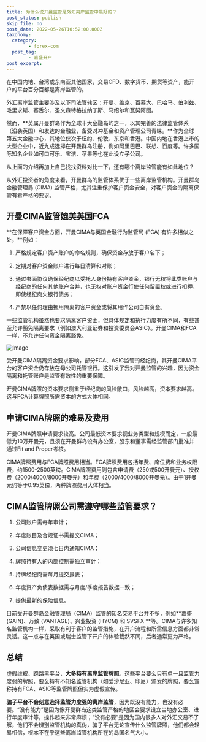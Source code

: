 ```yaml
---
title: 为什么说开曼监管是外汇离岸监管中最好的？
post_status: publish
skip_file: no
post_date: 2022-05-26T10:52:00.000Z
taxonomy:
  category:
        - forex-com
  post_tag:
        - 嘉盛开户
post_excerpt: 
---
```

在中国内地、台湾或东南亚其他国家，交易CFD、数字货币、期货等资产，能开户的平台百分百都是离岸监管的。

外汇离岸监管主要涉及以下司法管辖区：开曼、维京、百慕大、巴哈马、伯利兹、毛里求斯、塞舌尔、圣文森特格拉纳丁斯、马绍尔和瓦努阿图。

然而，**英属开曼群岛作为全球十大金融岛屿之一，以其完善的法律监管体系（沿袭英国）和发达的金融业，备受对冲基金和资产管理公司青睐。**作为全球第五大金融中心，其地位仅次于纽约、伦敦、东京和香港。中国内地在香港上市的大型企业中，近九成选择在开曼群岛注册，例如阿里巴巴、联想、百度等。许多国际知名企业如可口可乐、宝洁、苹果等也在此设立子公司。

从上面的介绍再加上自己找找资料对比一下，还有哪个离岸监管能有如此地位？

从外汇投资者的角度来看，开曼群岛的监管体系优于一些离岸监管机构。开曼群岛金融管理局 (CIMA) 监管严格，尤其注重保护客户资金安全，对客户资金的隔离保管有着严格的要求。

## 开曼CIMA监管媲美英国FCA

**在保障客户资金方面，开曼CIMA与英国金融行为监管局 (FCA) 有许多相似之处，**例如：

1. 严格规定客户资产账户的命名规则，确保资金存放于客户名下；

1. 定期对客户资金账户进行每日清算和对账；

1. 通过书面协议确保经纪商以受托人身份持有客户资金，银行无权将此类账户与经纪商的任何其他账户合并，也无权对账户资金行使任何留置权或进行扣押，即使经纪商欠银行债务；

1. 严禁以任何理由挪用隔离的客户资金或将其用作公司自有资金。

一些监管机构虽然也要求隔离客户资金，但具体规定和执行力度有所不同，有些甚至允许豁免隔离要求（例如澳大利亚证券和投资委员会ASIC）。开曼CIMA和FCA一样，不允许任何资金隔离豁免。

![Image](https://prod-files-secure.s3.us-west-2.amazonaws.com/39ed1227-6d7d-4570-be36-9ccd4a2c4241/bd849744-3fcb-4a37-8312-357962c8f065/image.png?X-Amz-Algorithm=AWS4-HMAC-SHA256&X-Amz-Content-Sha256=UNSIGNED-PAYLOAD&X-Amz-Credential=ASIAZI2LB466ULVKHX4D%2F20250202%2Fus-west-2%2Fs3%2Faws4_request&X-Amz-Date=20250202T161352Z&X-Amz-Expires=3600&X-Amz-Security-Token=IQoJb3JpZ2luX2VjEOT%2F%2F%2F%2F%2F%2F%2F%2F%2F%2FwEaCXVzLXdlc3QtMiJGMEQCIHBsCoMc8FmAfrlx0ZbnuhFWFrbBS6NYARBtdjgcVmidAiBgQ28UsWnNla6PMKdSS5JKYkSSN5WJc%2FgfEXmvOuBdlSqIBAjt%2F%2F%2F%2F%2F%2F%2F%2F%2F%2F8BEAAaDDYzNzQyMzE4MzgwNSIMgPCaW3xEkKZrQ8u4KtwDbHTckWBW2cLxmr15LRI%2FLQx%2BeJ2HVXhPfiAs8Yx%2FQg6a2v1udlJ1DeR9U5pj40RnO890ZW3%2BaML70AYu%2BE2Lk5tMm7nH7PuwyQaOOS%2Bl32hXe674lqVBhRTFmz2AlJAZEJtGyYXYzAzzDBzRsicfBnPScwkeSjW8r8GenDpTWQk8xdhNm5jOvI3i4ofsbHhA%2FkJfEOV8%2Bm2P6L%2BrdgypXOJEq%2FF%2FiQMd5juHJTxTFFP1Yv0ACIsCkkDc5MrPBWBaTEq%2F%2BGFEhdV3yNy0gjJYBc%2FzC1EXbLSdjIxfbZa8zz7ljkk4BNRtuuUndGb7OYiNAKpEjZVoXu7uiAt%2B87x3jELjUdF2DW6%2FWYnndMEOR7JGICmseW%2FZiD4qf3C7vSGgH3OuaHhAEHuvMA3b6WI6eNRju%2BN%2FQGvye3burqH2dVewZu7MuJ%2FXBF7Dxud7%2BAJ8Phsj4TqYy21YryHZPOwfyPO4EdRY33Izt%2FRfI7%2F9trhX46N3F19ulMSTUeh7ysJXKw9tB7ia%2BYqinjhRbBvCYOL%2F5xjpjAD%2FsX6RkvHZ%2BMpyd0KSg5mTNnmhpDCEetxkyXCPNpoS8Dt4Dsib4%2BtRd3lycyofIT0rnrSIK5dp0e2oDnUcwTCJ7ifD0w8ww7b9vAY6pgFm%2FBJh%2B5fgcqKtcAsB4Xo5AbxrKudGAzMb7i9Qbiy1WZoYpaeqHo7oladKja8wkJGSKIcX4%2FHEYC9VrqKH79KleUL%2Bfkx%2FuoNGZdtzLHT0Rbhb5y34I7C89R3kwRNX4Kk8qffR2xoRMv%2BsAQKs3F%2BKh1eMwU7%2FoyxnzjXQVEwB%2BxVOnAufzv0i8o7y0WKSDo8q1sRzG%2BKSsottTubCBqvSp08mASIa&X-Amz-Signature=08d82fcf2f9cc1f704ed73d17caf84989d4b9267fd0a6121ce535df4b367524c&X-Amz-SignedHeaders=host&x-id=GetObject)

受开曼CIMA隔离资金要求影响，部分FCA、ASIC监管的经纪商，其开曼CIMA平台的客户资金仍存放在母公司托管银行。这引发了我对开曼监管的兴趣，因为资金隔离和托管账户是监管有效性的重要保障。

开曼CIMA牌照的资本要求侧重于经纪商的风险敞口，风险越高，资本要求越高。这与FCA计算牌照所需资本的方式大体相同。

## **申请CIMA牌照的难易及费用**

开曼CIMA牌照申请要求较高。公司最低资本要求视业务类型和规模而定，一般最低为10万开曼元，且须在开曼群岛设有办公室，股东和董事需经监管部门批准并通过Fit and Proper考核。

CIMA牌照费用与FCA牌照费用相当。FCA牌照费用包括年费、席位费和业务权限费，约1500-2500英镑。CIMA牌照费用则包含申请费（250或500开曼元）、授权费（2000/4000/8000开曼元）和年费（2000/4000/8000开曼元）。由于1开曼元约等于0.95英镑，两种牌照费用大体相当。

## CIMA监管牌照公司需遵守哪些监管要求？

1. 公司账户需每年审计；

1. 年度账目及合规证书需提交CIMA；

1. 公司信息变更须七日内通知CIMA；

1. 牌照持有人的内部控制需独立审计；

1. 持牌经纪商需每月提交报表；

1. 年度资产负债表数据需与月度/季度报告数据一致；

1. 提供最新的保险信息。

目前受开曼群岛金融管理局（CIMA）监管的知名交易平台并不多，例如**嘉盛 (GAIN)、万致 (VANTAGE)、兴业投资 (HYCM) 和 SVSFX **等。CIMA与许多知名监管机构一样，采取有利于客户的监管措施，在开户流程和所需信息方面都非常灵活。这一点与在英国或瑞士监管下开户的体验截然不同，后者通常更为严格。

## 总结

虚假维权、跑路黑平台，**大多持有离岸监管牌照**。这些平台要么只有单一且监管力度弱的牌照，要么持有不知名监管机构（如爱沙尼亚、印尼）颁发的牌照，要么宣称持有FCA、ASIC等监管牌照但实为虚假宣传。

**骗子平台不会刻意选择监管力度强的离岸监管**，因为既没有能力，也没有必要。“没有能力”是因为像开曼群岛这类监管严格的地区会要求设立当地办公室、进行年度审计等，操作起来非常麻烦；“没有必要”是因为国内很多人对外汇交易不了解，他们不会辨别监管机构的真伪，骗子平台无论宣传什么监管牌照，他们都会轻易相信，根本不在乎这些离岸监管机构所在的岛国名气大小。